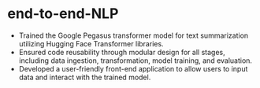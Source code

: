 # end-to-end-NLP

- Trained the Google Pegasus transformer model for text summarization utilizing Hugging Face Transformer libraries.
- Ensured code reusability through modular design for all stages, including data ingestion, transformation, model training, and evaluation.
- Developed a user-friendly front-end application to allow users to input data and interact with the trained model.

